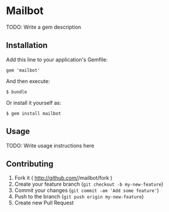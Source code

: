 # Mailbot

TODO: Write a gem description

## Installation

Add this line to your application's Gemfile:

    gem 'mailbot'

And then execute:

    $ bundle

Or install it yourself as:

    $ gem install mailbot

## Usage

TODO: Write usage instructions here

## Contributing

1. Fork it ( http://github.com/<my-github-username>/mailbot/fork )
2. Create your feature branch (`git checkout -b my-new-feature`)
3. Commit your changes (`git commit -am 'Add some feature'`)
4. Push to the branch (`git push origin my-new-feature`)
5. Create new Pull Request

